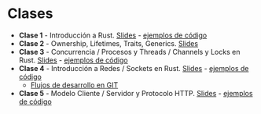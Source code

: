 # Clases

* **Clase 1** - Introducción a Rust. [Slides](./clases/1-introduccion.pdf) - [ejemplos de código](./clases/clase-01.tar.bz2)
* **Clase 2** - Ownership, Lifetimes, Traits, Generics. [Slides](./clases/2-ownership.pdf)
* **Clase 3** - Concurrencia / Procesos y Threads / Channels y Locks en Rust. [Slides](./clases/3-concurrencia-bis.pdf) - [ejemplos de código](./clases/clase-03.tar.bz2)
* **Clase 4** - Introducción a Redes / Sockets en Rust. [Slides](./clases/4-sockets.pdf) - [ejemplos de código](./clases/clase-04.tar.bz2)
  * [Flujos de desarrollo en GIT](./clases/git.pdf)
* **Clase 5** - Modelo Cliente / Servidor y Protocolo HTTP. [Slides](./clases/cliente_servidor.pdf) - [ejemplos de código](./clases/clase-05.tar.bz2)
